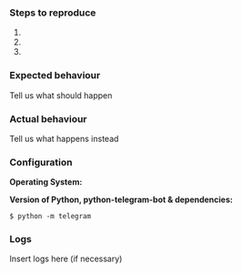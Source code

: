 <!--
Thanks for reporting issues of python-telegram-bot!
To make it easier for us to help you please enter detailed information below.

Please note, we only support the latest version of python-telegram-bot and
master branch. Please make sure to upgrade & recreate the issue on the latest
version prior to opening an issue.
-->
### Steps to reproduce
1.

2.

3.

### Expected behaviour
Tell us what should happen

### Actual behaviour
Tell us what happens instead

### Configuration
**Operating System:**


**Version of Python, python-telegram-bot & dependencies:**

``$ python -m telegram``

### Logs
Insert logs here (if necessary)
